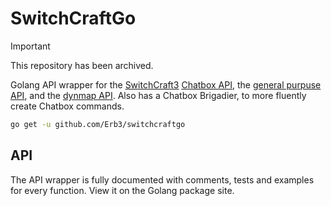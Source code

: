 # SwitchCraftGo

> [!IMPORTANT]
> This repository has been archived.

Golang API wrapper for the [SwitchCraft3](https://sc3.io) [Chatbox API](https://docs.sc3.io/chatbox/), the [general purpuse API](https://docs.sc3.io/faq/api.html), and the [dynmap API](https://dynmap.sc3.io). Also has a Chatbox Brigadier, to more fluently create Chatbox commands.

```bash
go get -u github.com/Erb3/switchcraftgo
```

## API

The API wrapper is fully documented with comments, tests and examples for every function.
View it on the Golang package site.

